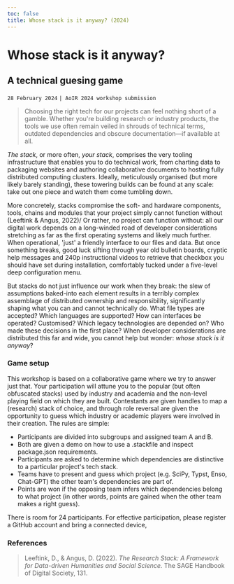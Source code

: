 ```yaml
---
toc: false
title: Whose stack is it anyway? (2024)
---
```


# Whose stack is it anyway?
## A technical guesing game [](#post)

`28 February 2024` `| AoIR 2024 workshop submission` 
> Choosing the right tech for our projects can feel nothing short of a gamble. 
> Whether you're building research or industry products, the tools we use often remain veiled in shrouds of technical terms, outdated dependencies and obscure documentation—if available at all. 

*The stack*, or more often, *your stack*, comprises the very tooling infrastructure that enables you to do technical work, from charting data to packaging websites and authoring collaborative documents to hosting fully distributed computing clusters. 
Ideally, meticulously organised (but more likely barely standing), these towering builds can be found at any scale: take out one piece and watch them come tumbling down.

More concretely, stacks compromise the soft- and hardware components, tools, chains and modules that your project simply cannot function without (Leeftink & Angus, 2022)/
Or rather, no project can function without: all our digital work depends on a long-winded road of developer considerations stretching as far as the first operating systems and likely much further. 
When operational, 'just' a friendly interface to our files and data. 
But once something breaks, good luck sifting through year old bulletin boards, cryptic help messages and 240p instructional videos to retrieve that checkbox you should have set during installation, comfortably tucked under a five-level deep configuration menu.

But stacks do not just influence our work when they break: the slew of assumptions baked-into each element results in a terribly complex assemblage of distributed ownership and responsibility, significantly shaping what you can and cannot technically do. 
What file types are accepted? Which languages are supported? How can interfaces be operated? Customised? Which legacy technologies are depended on? Who made these decisions in the first place? 
When developer considerations are distributed this far and wide, you cannot help but wonder: *whose stack is it anyway*?

### Game setup
This workshop is based on a collaborative game where we try to answer just that. 
Your participation will attune you to the popular (but often obfuscated stacks) used by industry and academia and the non-level playing field on which they are built. 
Contestants are given handles to map a (research) stack of choice, and through role reversal are given the opportunity to guess which industry or academic players were involved in their creation. 
The rules are simple:

- Participants are divided into subgroups and assigned team A and B.
- Both are given a demo on how to use a .stackfile and inspect package.json requirements.
- Participants are asked to determine which dependencies are distinctive to a particular project's tech stack.
- Teams have to present and guess which project (e.g. SciPy, Typst, Enso, Chat-GPT) the other team's dependencies are part of.
- Points are won if the opposing team infers which dependencies belong to what project (in other words, points are gained when the other team makes a right guess).

There is room for 24 participants. For effective participation, please register a GitHub account and bring a connected device,

### References
> Leeftink, D., & Angus, D. (2022). *The Research Stack: A Framework for Data-driven Humanities and Social Science.* The SAGE Handbook of Digital Society, 131.